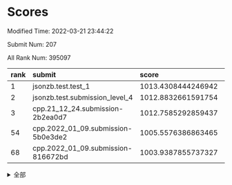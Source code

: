 # Scores

Modified Time: 2022-03-21 23:44:22

Submit Num: 207

All Rank Num: 395097

| rank |               submit               |       score        |       sigma        | pk_num |
| :--- | :--------------------------------- | :----------------- | :----------------- | :----- |
| 1    | jsonzb.test.test_1                 | 1013.4308444246942 | 0.8047039436513658 | 7634   |
| 2    | jsonzb.test.submission_level_4     | 1012.8832661591754 | 0.8007179009002884 | 7636   |
| 3    | cpp.21_12_24.submission-2b2ea0d7   | 1012.7585292859437 | 0.8130565316303727 | 7640   |
| 54   | cpp.2022_01_09.submission-5b0e3de2 | 1005.5576386863465 | 0.7234233762227229 | 7634   |
| 68   | cpp.2022_01_09.submission-816672bd | 1003.9387855737327 | 0.7206467804457423 | 7637   |


<details>
<summary>全部</summary>

| rank |                 submit                 |       score        |       sigma        | pk_num |
| :--- | :------------------------------------- | :----------------- | :----------------- | :----- |
| 1    | jsonzb.test.test_1                     | 1013.4308444246942 | 0.8047039436513658 | 7634   |
| 2    | jsonzb.test.submission_level_4         | 1012.8832661591754 | 0.8007179009002884 | 7636   |
| 3    | cpp.21_12_24.submission-2b2ea0d7       | 1012.7585292859437 | 0.8130565316303727 | 7640   |
| 4    | gobigger.level_3.submission_level_3_10 | 1011.4729524712383 | 0.7543592668531304 | 7632   |
| 5    | gobigger.level_3.submission_level_3_4  | 1011.2856245360028 | 0.7694928189613286 | 7630   |
| 6    | gobigger.level_3.submission_level_3_21 | 1011.2707366192026 | 0.7858746415630993 | 7636   |
| 7    | gobigger.level_3.submission_level_3_5  | 1011.2653241034152 | 0.7665282916101345 | 7634   |
| 8    | gobigger.level_3.submission_level_3_32 | 1011.1010951862438 | 0.7897616586299119 | 7636   |
| 9    | gobigger.level_3.submission_level_3_44 | 1011.0323805286953 | 0.7575831838918575 | 7639   |
| 10   | gobigger.level_3.submission_level_3_9  | 1010.8697821777238 | 0.7752300191464047 | 7636   |
| 11   | gobigger.level_3.submission_level_3_22 | 1010.8516600192943 | 0.7592195040931914 | 7640   |
| 12   | gobigger.level_3.submission_level_3_35 | 1010.7676406381306 | 0.77023278047098   | 7636   |
| 13   | gobigger.level_3.submission_level_3_15 | 1010.7566253735644 | 0.7487337612176405 | 7633   |
| 14   | gobigger.level_3.submission_level_3_37 | 1010.7485724276376 | 0.7867322978974323 | 7634   |
| 15   | gobigger.level_3.submission_level_3_2  | 1010.7467767987479 | 0.7430306166873784 | 7637   |
| 16   | gobigger.level_3.submission_level_3_12 | 1010.7389328482207 | 0.7480798008533037 | 7632   |
| 17   | gobigger.level_3.submission_level_3_27 | 1010.678820965879  | 0.779648082542985  | 7636   |
| 18   | gobigger.level_3.submission_level_3_24 | 1010.6237775321985 | 0.7566259634557363 | 7636   |
| 19   | gobigger.level_3.submission_level_3_7  | 1010.6003178111306 | 0.7670702607601784 | 7631   |
| 20   | gobigger.level_3.submission_level_3_48 | 1010.5882820609297 | 0.7526995767502823 | 7633   |
| 21   | gobigger.level_3.submission_level_3_45 | 1010.4930413468364 | 0.7852908644770934 | 7633   |
| 22   | gobigger.level_3.submission_level_3_19 | 1010.4403949096176 | 0.7777942586513308 | 7632   |
| 23   | gobigger.level_3.submission_level_3_8  | 1010.4114701537599 | 0.7617965515127572 | 7638   |
| 24   | gobigger.level_3.submission_level_3_18 | 1010.4039075940789 | 0.7702181984032079 | 7633   |
| 25   | gobigger.level_3.submission_level_3_1  | 1010.3881713746864 | 0.766377034133792  | 7634   |
| 26   | gobigger.level_3.submission_level_3_26 | 1010.2328630515206 | 0.7519907837103608 | 7630   |
| 27   | gobigger.level_3.submission_level_3_41 | 1009.9543039124814 | 0.7661224792309271 | 7633   |
| 28   | gobigger.level_3.submission_level_3_42 | 1009.9395185173403 | 0.7734066565805865 | 7634   |
| 29   | gobigger.level_3.submission_level_3_28 | 1009.9266872838374 | 0.7425855145207707 | 7637   |
| 30   | gobigger.level_3.submission_level_3_13 | 1009.9178663883262 | 0.7471403240805203 | 7633   |
| 31   | gobigger.level_3.submission_level_3_40 | 1009.9151465643597 | 0.7352310132916245 | 7635   |
| 32   | gobigger.level_3.submission_level_3_0  | 1009.8830399766108 | 0.7329894584514307 | 7640   |
| 33   | gobigger.level_3.submission_level_3_43 | 1009.8364727705856 | 0.7655702745070798 | 7634   |
| 34   | gobigger.level_3.submission_level_3_31 | 1009.7702201726505 | 0.7549560806956624 | 7638   |
| 35   | gobigger.level_3.submission_level_3_3  | 1009.7514913796504 | 0.7642594772779657 | 7638   |
| 36   | gobigger.level_3.submission_level_3_47 | 1009.7234762103682 | 0.7453365046929179 | 7638   |
| 37   | gobigger.level_3.submission_level_3_11 | 1009.5987696449158 | 0.7618322808170503 | 7636   |
| 38   | gobigger.level_3.submission_level_3_20 | 1009.4919991058131 | 0.749999407522802  | 7631   |
| 39   | gobigger.level_3.submission_level_3_14 | 1009.4428109743782 | 0.7333575988771194 | 7636   |
| 40   | gobigger.level_3.submission_level_3_36 | 1009.376238439439  | 0.736112068334606  | 7638   |
| 41   | gobigger.level_3.submission_level_3_46 | 1009.2634407797557 | 0.7599331944481591 | 7640   |
| 42   | gobigger.level_3.submission_level_3_29 | 1009.1609955570135 | 0.7470970036783844 | 7638   |
| 43   | gobigger.level_3.submission_level_3_38 | 1009.1572992240136 | 0.7530575568895007 | 7635   |
| 44   | gobigger.level_3.submission_level_3_49 | 1009.0486123230269 | 0.7364272410042927 | 7628   |
| 45   | gobigger.level_3.submission_level_3_6  | 1008.958764143292  | 0.7547581887954424 | 7640   |
| 46   | gobigger.level_3.submission_level_3_23 | 1008.9517541443892 | 0.7541005702009443 | 7634   |
| 47   | gobigger.level_3.submission_level_3_39 | 1008.8712948707339 | 0.7325156675492355 | 7637   |
| 48   | gobigger.level_3.submission_level_3_16 | 1008.8592533607164 | 0.7623078943028985 | 7638   |
| 49   | gobigger.level_3.submission_level_3_33 | 1008.8166215052844 | 0.7403771771777518 | 7631   |
| 50   | gobigger.level_3.submission_level_3_34 | 1008.5851840060748 | 0.7373980357305606 | 7634   |
| 51   | gobigger.level_3.submission_level_3_17 | 1008.3328651039201 | 0.7523457306538746 | 7633   |
| 52   | gobigger.level_3.submission_level_3_30 | 1008.013360136131  | 0.7456849280254484 | 7636   |
| 53   | gobigger.level_3.submission_level_3_25 | 1007.1067540103315 | 0.7463226019776703 | 7633   |
| 54   | cpp.2022_01_09.submission-5b0e3de2     | 1005.5576386863465 | 0.7234233762227229 | 7634   |
| 55   | gobigger.level_1.submission_level_1_24 | 1004.9866359552232 | 0.7272909741509826 | 7630   |
| 56   | gobigger.level_1.submission_level_1_35 | 1004.7204761675506 | 0.7163538851456717 | 7630   |
| 57   | gobigger.level_1.submission_level_1_1  | 1004.625073214921  | 0.7229616458615147 | 7629   |
| 58   | gobigger.level_1.submission_level_1_21 | 1004.5244688839834 | 0.7109624225105656 | 7633   |
| 59   | gobigger.level_1.submission_level_1_28 | 1004.4904551845242 | 0.7209427363143672 | 7638   |
| 60   | gobigger.level_1.submission_level_1_8  | 1004.4245066991152 | 0.7206304026177273 | 7634   |
| 61   | gobigger.level_1.submission_level_1_30 | 1004.3241400768013 | 0.7056547912877464 | 7632   |
| 62   | gobigger.level_1.submission_level_1_23 | 1004.2071721809845 | 0.72483614658829   | 7632   |
| 63   | gobigger.level_1.submission_level_1_33 | 1004.1884614879334 | 0.7138157029549954 | 7637   |
| 64   | gobigger.level_1.submission_level_1_18 | 1004.1314010535184 | 0.725587009540088  | 7630   |
| 65   | gobigger.level_1.submission_level_1_16 | 1004.0646696012841 | 0.7207568533830513 | 7631   |
| 66   | gobigger.level_1.submission_level_1_49 | 1004.0466560091672 | 0.7188258050408395 | 7629   |
| 67   | gobigger.level_1.submission_level_1_22 | 1004.0046719657149 | 0.715331066710992  | 7632   |
| 68   | cpp.2022_01_09.submission-816672bd     | 1003.9387855737327 | 0.7206467804457423 | 7637   |
| 69   | gobigger.level_1.submission_level_1_17 | 1003.9321295213292 | 0.7255497515565974 | 7635   |
| 70   | gobigger.level_1.submission_level_1_11 | 1003.8969913729253 | 0.7194074627154106 | 7629   |
| 71   | gobigger.level_1.submission_level_1_9  | 1003.883299107022  | 0.7187150783145325 | 7635   |
| 72   | gobigger.level_1.submission_level_1_43 | 1003.8457956952954 | 0.7176286777380892 | 7634   |
| 73   | gobigger.level_1.submission_level_1_27 | 1003.8442408691926 | 0.7129965871829088 | 7634   |
| 74   | gobigger.level_1.submission_level_1_5  | 1003.8034990639014 | 0.7197374151122963 | 7639   |
| 75   | gobigger.level_1.submission_level_1_40 | 1003.6612715739598 | 0.7211369424785873 | 7633   |
| 76   | gobigger.level_1.submission_level_1_29 | 1003.6337515594189 | 0.7211086872331854 | 7634   |
| 77   | gobigger.level_1.submission_level_1_48 | 1003.4085008465674 | 0.7284120260722006 | 7631   |
| 78   | gobigger.level_1.submission_level_1_26 | 1003.3786682160277 | 0.7155842455870243 | 7635   |
| 79   | gobigger.level_1.submission_level_1_46 | 1003.3766973787883 | 0.7157859963737241 | 7628   |
| 80   | gobigger.level_1.submission_level_1_38 | 1003.3583079290472 | 0.7256124568481206 | 7641   |
| 81   | gobigger.level_1.submission_level_1_42 | 1003.3315892121188 | 0.720057262139384  | 7636   |
| 82   | gobigger.level_1.submission_level_1_15 | 1003.3048030099496 | 0.719366001976557  | 7643   |
| 83   | gobigger.level_1.submission_level_1_36 | 1003.300508435889  | 0.7172474374634914 | 7635   |
| 84   | gobigger.level_1.submission_level_1_41 | 1003.1642548462859 | 0.7244317544427136 | 7638   |
| 85   | gobigger.level_1.submission_level_1_25 | 1003.0825231757775 | 0.7171532120174929 | 7632   |
| 86   | gobigger.level_1.submission_level_1_32 | 1003.0777758467574 | 0.7108621670586639 | 7636   |
| 87   | gobigger.level_1.submission_level_1_31 | 1003.0521116564781 | 0.7198578973255664 | 7631   |
| 88   | gobigger.level_1.submission_level_1_3  | 1003.0239000535273 | 0.7233081294460693 | 7632   |
| 89   | gobigger.level_1.submission_level_1_34 | 1003.0129317437073 | 0.7237203096114633 | 7637   |
| 90   | gobigger.level_1.submission_level_1_47 | 1003.0122768186687 | 0.7188363347423954 | 7635   |
| 91   | gobigger.level_1.submission_level_1_37 | 1003.0056985652781 | 0.7125440629744316 | 7632   |
| 92   | gobigger.level_1.submission_level_1_44 | 1002.9346471915916 | 0.7173405253124157 | 7625   |
| 93   | gobigger.level_1.submission_level_1_4  | 1002.9188909574085 | 0.715611615731761  | 7639   |
| 94   | gobigger.level_1.submission_level_1_45 | 1002.8102833292473 | 0.7097794607909561 | 7637   |
| 95   | gobigger.level_1.submission_level_1_19 | 1002.769609568012  | 0.7171165086706953 | 7633   |
| 96   | gobigger.level_1.submission_level_1_7  | 1002.7142708334292 | 0.721365678585909  | 7639   |
| 97   | gobigger.level_1.submission_level_1_10 | 1002.6969112418722 | 0.7204065242294995 | 7636   |
| 98   | gobigger.level_1.submission_level_1_2  | 1002.6521966841287 | 0.7125595810310711 | 7635   |
| 99   | gobigger.level_1.submission_level_1_14 | 1002.5287092458061 | 0.7124637177706901 | 7636   |
| 100  | gobigger.level_1.submission_level_1_6  | 1002.4450037868809 | 0.7121321614157748 | 7640   |
| 101  | gobigger.level_1.submission_level_1_20 | 1002.4070526862448 | 0.7172469952719088 | 7637   |
| 102  | gobigger.level_1.submission_level_1_0  | 1002.3871613878687 | 0.7101045378703675 | 7634   |
| 103  | gobigger.level_1.submission_level_1_13 | 1002.3157287867741 | 0.7219153315740696 | 7636   |
| 104  | gobigger.level_1.submission_level_1_39 | 1001.6774773559342 | 0.7212359918795249 | 7632   |
| 105  | gobigger.level_1.submission_level_1_12 | 1001.2988514359444 | 0.7126880694267588 | 7637   |
| 106  | gobigger.random.submission_random_28   | 998.4688883778769  | 0.7119724749277667 | 7633   |
| 107  | gobigger.random.submission_random_8    | 996.9441416517476  | 0.7059729361924727 | 7638   |
| 108  | gobigger.random.submission_random_49   | 996.7353097420585  | 0.7045602828012985 | 7634   |
| 109  | gobigger.random.submission_random_19   | 996.6988927580779  | 0.7037463088338822 | 7634   |
| 110  | gobigger.random.submission_random_47   | 996.681213746317   | 0.7092543668392879 | 7630   |
| 111  | gobigger.random.submission_random_13   | 996.6636150529941  | 0.7042602438975599 | 7635   |
| 112  | gobigger.random.submission_random_32   | 996.6417930730496  | 0.7091756903857164 | 7638   |
| 113  | gobigger.random.submission_random_43   | 996.6194473326777  | 0.7108454562887869 | 7637   |
| 114  | gobigger.random.submission_random_40   | 996.6142529349945  | 0.7063697441555268 | 7633   |
| 115  | gobigger.random.submission_random_26   | 996.59001598714    | 0.6958597926247312 | 7636   |
| 116  | gobigger.random.submission_random_31   | 996.5585225108487  | 0.7081275074021445 | 7637   |
| 117  | gobigger.random.submission_random_41   | 996.354099055432   | 0.703033654913333  | 7637   |
| 118  | gobigger.random.submission_random_15   | 996.2821500866797  | 0.7119102199817049 | 7632   |
| 119  | gobigger.random.submission_random_30   | 996.2406321048875  | 0.711863989721468  | 7633   |
| 120  | gobigger.random.submission_random_45   | 996.230754525018   | 0.7102532560236517 | 7633   |
| 121  | gobigger.random.submission_random_24   | 996.2259385425542  | 0.7085830844859039 | 7632   |
| 122  | gobigger.random.submission_random_20   | 996.222073361947   | 0.7104705611598044 | 7635   |
| 123  | gobigger.random.submission_random_3    | 996.1998660626443  | 0.7108255102799175 | 7637   |
| 124  | gobigger.random.submission_random_1    | 996.1909674851516  | 0.7176982773956266 | 7633   |
| 125  | gobigger.random.submission_random_48   | 996.1631543140534  | 0.7029097721671201 | 7638   |
| 126  | gobigger.random.submission_random_21   | 996.1458914746654  | 0.728750805913135  | 7637   |
| 127  | gobigger.random.submission_random_38   | 996.122252328328   | 0.7123907508686359 | 7642   |
| 128  | gobigger.random.submission_random_36   | 996.121224296619   | 0.7041167021746505 | 7635   |
| 129  | gobigger.random.submission_random_7    | 996.1144320999773  | 0.7063689245485303 | 7637   |
| 130  | gobigger.random.submission_random_42   | 996.087189872138   | 0.7004637426860502 | 7638   |
| 131  | gobigger.random.submission_random_5    | 996.0401167280423  | 0.7280377108368079 | 7634   |
| 132  | gobigger.random.submission_random_44   | 995.9620394697273  | 0.7052519027634095 | 7631   |
| 133  | gobigger.random.submission_random_23   | 995.9438448916435  | 0.7027689151978557 | 7630   |
| 134  | gobigger.random.submission_random_6    | 995.88042678309    | 0.6980388496822681 | 7631   |
| 135  | gobigger.random.submission_random_46   | 995.807022182312   | 0.7132101345094772 | 7634   |
| 136  | gobigger.random.submission_random_2    | 995.7576603600954  | 0.7153892798781226 | 7637   |
| 137  | gobigger.random.submission_random_14   | 995.7521705574497  | 0.7149976248940833 | 7638   |
| 138  | gobigger.random.submission_random_18   | 995.7482047441864  | 0.7156106167450529 | 7634   |
| 139  | gobigger.random.submission_random_25   | 995.7089644141223  | 0.7018348981756075 | 7630   |
| 140  | gobigger.random.submission_random_16   | 995.6809297564199  | 0.7156035918410497 | 7635   |
| 141  | gobigger.random.submission_random_37   | 995.6645381269179  | 0.7123120877681139 | 7637   |
| 142  | gobigger.random.submission_random_39   | 995.6364984927565  | 0.7128127433496002 | 7637   |
| 143  | gobigger.random.submission_random_10   | 995.6019914818575  | 0.7046229141651992 | 7634   |
| 144  | gobigger.random.submission_random_0    | 995.582932856081   | 0.7070294635000434 | 7627   |
| 145  | gobigger.random.submission_random_9    | 995.54914899159    | 0.7111810316099897 | 7635   |
| 146  | gobigger.random.submission_random_35   | 995.545100639116   | 0.7035280690646919 | 7638   |
| 147  | gobigger.random.submission_random_17   | 995.4029768263524  | 0.7020433022712274 | 7637   |
| 148  | gobigger.random.submission_random_11   | 995.3820162772768  | 0.7239998340888626 | 7640   |
| 149  | gobigger.random.submission_random_4    | 995.3410324754557  | 0.7213324370368926 | 7637   |
| 150  | gobigger.random.submission_random_33   | 995.3341183141634  | 0.7224717544257248 | 7632   |
| 151  | gobigger.random.submission_random_22   | 995.3285960672372  | 0.7120975930099679 | 7636   |
| 152  | gobigger.random.submission_random_27   | 995.253615205526   | 0.719879550178501  | 7635   |
| 153  | gobigger.random.submission_random_12   | 995.2467008376921  | 0.7213460392505615 | 7637   |
| 154  | gobigger.random.submission_random_34   | 995.2078274334679  | 0.7020060519448259 | 7635   |
| 155  | gobigger.random.submission_random_29   | 994.6046252877118  | 0.7051589240413899 | 7634   |
| 156  | gobigger.level_2.submission_level_2_41 | 993.696025865512   | 0.7376294524445813 | 7634   |
| 157  | gobigger.level_2.submission_level_2_3  | 993.5501353911001  | 0.7331517595793439 | 7634   |
| 158  | gobigger.level_2.submission_level_2_5  | 993.4676547816814  | 0.7240680639868481 | 7632   |
| 159  | gobigger.level_2.submission_level_2_36 | 993.4264669348465  | 0.727758613835356  | 7636   |
| 160  | gobigger.level_2.submission_level_2_35 | 993.2865717851608  | 0.7235973541477425 | 7639   |
| 161  | gobigger.level_2.submission_level_2_40 | 992.915124281111   | 0.7398676251713574 | 7635   |
| 162  | gobigger.level_2.submission_level_2_11 | 992.8198570152044  | 0.7310207688307064 | 7633   |
| 163  | gobigger.level_2.submission_level_2_8  | 992.7728353037182  | 0.7318213348027507 | 7638   |
| 164  | gobigger.level_2.submission_level_2_10 | 992.7439145247102  | 0.7448619335621192 | 7632   |
| 165  | gobigger.level_2.submission_level_2_28 | 992.6525856495471  | 0.7551017762734569 | 7636   |
| 166  | gobigger.level_2.submission_level_2_7  | 992.6305488357665  | 0.7401010543642509 | 7636   |
| 167  | gobigger.level_2.submission_level_2_48 | 992.5663709284776  | 0.7183656621143338 | 7637   |
| 168  | gobigger.level_2.submission_level_2_49 | 992.5547699869124  | 0.752159469357151  | 7636   |
| 169  | gobigger.level_2.submission_level_2_14 | 992.4729123729481  | 0.7464503369934871 | 7633   |
| 170  | gobigger.level_2.submission_level_2_39 | 992.4094684215394  | 0.7491358914782656 | 7636   |
| 171  | gobigger.level_2.submission_level_2_18 | 992.3239974893668  | 0.7388530771474467 | 7631   |
| 172  | gobigger.level_2.submission_level_2_47 | 992.3235481936707  | 0.7564366382966573 | 7634   |
| 173  | gobigger.level_2.submission_level_2_9  | 992.3080662380145  | 0.7352116604092147 | 7633   |
| 174  | gobigger.level_2.submission_level_2_13 | 992.3020425889231  | 0.7480414422598141 | 7634   |
| 175  | gobigger.level_2.submission_level_2_23 | 992.2153233159478  | 0.7292774438765248 | 7630   |
| 176  | gobigger.level_2.submission_level_2_44 | 992.1494007405222  | 0.7680495997670264 | 7639   |
| 177  | gobigger.level_2.submission_level_2_46 | 992.1198009147744  | 0.7484565163038226 | 7636   |
| 178  | gobigger.level_2.submission_level_2_33 | 992.1086063754138  | 0.7302651786140548 | 7637   |
| 179  | gobigger.level_2.submission_level_2_25 | 992.1006053079365  | 0.758288044741049  | 7636   |
| 180  | gobigger.level_2.submission_level_2_4  | 992.0978130444712  | 0.7365519786384888 | 7635   |
| 181  | gobigger.level_2.submission_level_2_12 | 992.0505642007414  | 0.7544713481569895 | 7632   |
| 182  | gobigger.level_2.submission_level_2_15 | 991.948513604103   | 0.7526132530654861 | 7636   |
| 183  | gobigger.level_2.submission_level_2_43 | 991.9141105171126  | 0.7656716100502339 | 7638   |
| 184  | gobigger.level_2.submission_level_2_22 | 991.8761244408844  | 0.7395429490276036 | 7634   |
| 185  | gobigger.level_2.submission_level_2_37 | 991.8468561622227  | 0.733570197404944  | 7635   |
| 186  | gobigger.level_2.submission_level_2_20 | 991.7859649302738  | 0.7566444147639517 | 7631   |
| 187  | gobigger.level_2.submission_level_2_17 | 991.7740333361963  | 0.7526877880611516 | 7635   |
| 188  | gobigger.level_2.submission_level_2_21 | 991.7016080314667  | 0.7536402979532683 | 7637   |
| 189  | gobigger.level_2.submission_level_2_32 | 991.5682869525307  | 0.7358457152007163 | 7637   |
| 190  | gobigger.level_2.submission_level_2_34 | 991.5639354761247  | 0.7473401461162636 | 7631   |
| 191  | gobigger.level_2.submission_level_2_1  | 991.4692988159865  | 0.7340283131800396 | 7640   |
| 192  | gobigger.level_2.submission_level_2_31 | 991.4585171211401  | 0.7382358441360994 | 7630   |
| 193  | gobigger.level_2.submission_level_2_30 | 991.4405016159436  | 0.7660679764232926 | 7636   |
| 194  | gobigger.level_2.submission_level_2_16 | 991.4199254424741  | 0.7453549895543691 | 7634   |
| 195  | gobigger.level_2.submission_level_2_6  | 991.3461985688562  | 0.7442497698830755 | 7634   |
| 196  | gobigger.level_2.submission_level_2_19 | 991.3201502903062  | 0.7664395175735499 | 7636   |
| 197  | gobigger.level_2.submission_level_2_26 | 991.2310417857384  | 0.7463052735818126 | 7635   |
| 198  | gobigger.level_2.submission_level_2_0  | 991.2064766772269  | 0.7403995777484661 | 7634   |
| 199  | gobigger.level_2.submission_level_2_2  | 991.143156087461   | 0.7657238291082978 | 7635   |
| 200  | gobigger.level_2.submission_level_2_38 | 991.049446063119   | 0.7661644668509113 | 7631   |
| 201  | gobigger.level_2.submission_level_2_27 | 990.9584805793884  | 0.7552434624397854 | 7633   |
| 202  | gobigger.level_2.submission_level_2_45 | 990.9180164575624  | 0.7376209167285886 | 7638   |
| 203  | gobigger.level_2.submission_level_2_24 | 990.7343065755628  | 0.7514287417269566 | 7634   |
| 204  | gobigger.level_2.submission_level_2_29 | 990.6455011615533  | 0.7916472020629087 | 7631   |
| 205  | gobigger.level_2.submission_level_2_42 | 990.596480691918   | 0.748835231433372  | 7641   |
| 206  | gobigger.none.submission_none_0        | 977.0639937145525  | 1.47761227992454   | 7634   |
| 207  | gobigger.none.submission_none_1        | 973.5948762872284  | 1.7316040190984754 | 7630   |

</details>